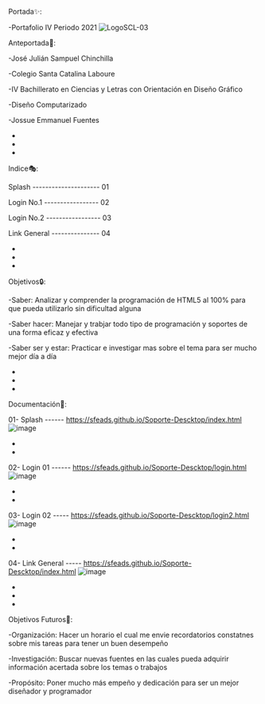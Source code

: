 Portada✨:

-Portafolio IV Periodo 2021
![LogoSCL-03](https://user-images.githubusercontent.com/79545684/136427458-db6a4500-3dee-42f8-b41d-a88dc67d4189.png)



Anteportada🎉:

-José Julián Sampuel Chinchilla

-Colegio Santa Catalina Laboure

-IV Bachillerato en Ciencias y Letras con Orientación en Diseño Gráfico

-Diseño Computarizado

-Jossue Emmanuel Fuentes

-
-
-

Indice🎭:

Splash --------------------- 01

Login No.1 ----------------- 02

Login No.2 ----------------- 03

Link General --------------- 04

-
-
-

Objetivos🔒:

-Saber: Analizar y comprender la programación de HTML5 al 100% para que pueda utilizarlo sin dificultad alguna

-Saber hacer: Manejar y trabjar todo tipo de programación y soportes de una forma eficaz y efectiva

-Saber ser y estar: Practicar e investigar mas sobre el tema para ser mucho mejor día a día

-
-
-

Documentación🎲:

01- Splash ------ https://sfeads.github.io/Soporte-Descktop/index.html
![image](https://user-images.githubusercontent.com/79545684/136429544-f128532b-1102-48b7-adf4-9ebccbab3f9c.png)

-
-

02- Login 01 ------ https://sfeads.github.io/Soporte-Descktop/login.html
![image](https://user-images.githubusercontent.com/79545684/136429745-b2140ee0-3a45-4f14-8966-05cb09535abb.png)


-
-

03- Login 02 ----- https://sfeads.github.io/Soporte-Descktop/login2.html
![image](https://user-images.githubusercontent.com/79545684/136431470-58ef703d-60ca-42b2-b3ef-fa049f178b0f.png)

-
-

04- Link General ----- https://sfeads.github.io/Soporte-Descktop/index.html
![image](https://user-images.githubusercontent.com/79545684/136429544-f128532b-1102-48b7-adf4-9ebccbab3f9c.png)



-
-
-

Objetivos Futuros💎:

-Organización: Hacer un horario el cual me envie recordatorios constatnes sobre mis tareas para tener un buen desempeño

-Investigación: Buscar nuevas fuentes en las cuales pueda adquirir información acertada sobre los temas o trabajos

-Propósito: Poner mucho más empeño y dedicación para ser un mejor diseñador y programador
